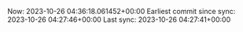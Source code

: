 Now: 2023-10-26 04:36:18.061452+00:00 Earliest commit since sync: 2023-10-26 04:27:46+00:00 Last sync: 2023-10-26 04:27:41+00:00
